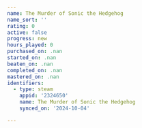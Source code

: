 ```yaml
---
name: The Murder of Sonic the Hedgehog
name_sort: ''
rating: 0
active: false
progress: new
hours_played: 0
purchased_on: .nan
started_on: .nan
beaten_on: .nan
completed_on: .nan
mastered_on: .nan
identifiers:
  - type: steam
    appid: '2324650'
    name: The Murder of Sonic the Hedgehog
    synced_on: '2024-10-04'

---
```

